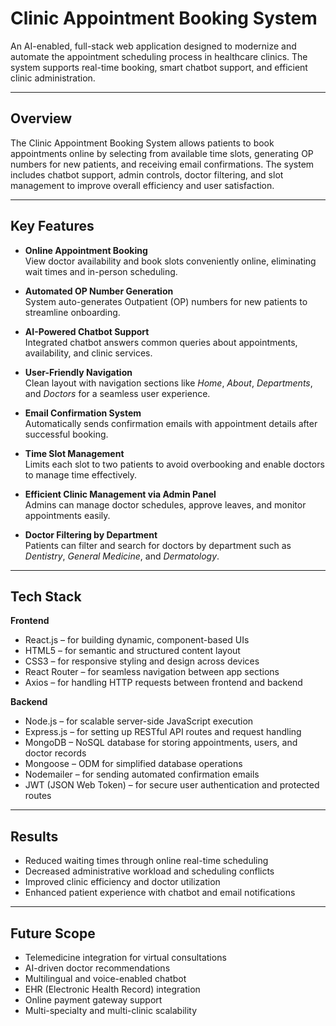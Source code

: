 #  Clinic Appointment Booking System

An AI-enabled, full-stack web application designed to modernize and automate the appointment scheduling process in healthcare clinics. The system supports real-time booking, smart chatbot support, and efficient clinic administration.

---

##  Overview

The Clinic Appointment Booking System allows patients to book appointments online by selecting from available time slots, generating OP numbers for new patients, and receiving email confirmations. The system includes chatbot support, admin controls, doctor filtering, and slot management to improve overall efficiency and user satisfaction.

---

##  Key Features

- **Online Appointment Booking**  
  View doctor availability and book slots conveniently online, eliminating wait times and in-person scheduling.

- **Automated OP Number Generation**  
  System auto-generates Outpatient (OP) numbers for new patients to streamline onboarding.

- **AI-Powered Chatbot Support**  
  Integrated chatbot answers common queries about appointments, availability, and clinic services.

- **User-Friendly Navigation**  
  Clean layout with navigation sections like *Home*, *About*, *Departments*, and *Doctors* for a seamless user experience.

- **Email Confirmation System**  
  Automatically sends confirmation emails with appointment details after successful booking.

- **Time Slot Management**  
  Limits each slot to two patients to avoid overbooking and enable doctors to manage time effectively.

- **Efficient Clinic Management via Admin Panel**  
  Admins can manage doctor schedules, approve leaves, and monitor appointments easily.

- **Doctor Filtering by Department**  
  Patients can filter and search for doctors by department such as *Dentistry*, *General Medicine*, and *Dermatology*.

---

##  Tech Stack

**Frontend**  
- React.js – for building dynamic, component-based UIs  
- HTML5 – for semantic and structured content layout  
- CSS3 – for responsive styling and design across devices  
- React Router – for seamless navigation between app sections  
- Axios – for handling HTTP requests between frontend and backend  

**Backend**  
- Node.js – for scalable server-side JavaScript execution  
- Express.js – for setting up RESTful API routes and request handling  
- MongoDB – NoSQL database for storing appointments, users, and doctor records  
- Mongoose – ODM for simplified database operations  
- Nodemailer – for sending automated confirmation emails  
- JWT (JSON Web Token) – for secure user authentication and protected routes  

---

##  Results

- Reduced waiting times through online real-time scheduling  
- Decreased administrative workload and scheduling conflicts  
- Improved clinic efficiency and doctor utilization  
- Enhanced patient experience with chatbot and email notifications  

---

##  Future Scope

- Telemedicine integration for virtual consultations  
- AI-driven doctor recommendations  
- Multilingual and voice-enabled chatbot  
- EHR (Electronic Health Record) integration  
- Online payment gateway support  
- Multi-specialty and multi-clinic scalability  

